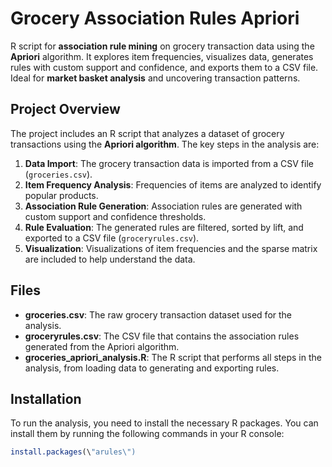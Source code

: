 # Grocery Association Rules Apriori
R script for **association rule mining** on grocery transaction data using the **Apriori** algorithm. It explores item frequencies, visualizes data, generates rules with custom support and confidence, and exports them to a CSV file. Ideal for **market basket analysis** and uncovering transaction patterns.

## Project Overview

The project includes an R script that analyzes a dataset of grocery transactions using the **Apriori algorithm**. The key steps in the analysis are:
1. **Data Import**: The grocery transaction data is imported from a CSV file (`groceries.csv`).
2. **Item Frequency Analysis**: Frequencies of items are analyzed to identify popular products.
3. **Association Rule Generation**: Association rules are generated with custom support and confidence thresholds.
4. **Rule Evaluation**: The generated rules are filtered, sorted by lift, and exported to a CSV file (`groceryrules.csv`).
5. **Visualization**: Visualizations of item frequencies and the sparse matrix are included to help understand the data.

## Files

- **groceries.csv**: The raw grocery transaction dataset used for the analysis.
- **groceryrules.csv**: The CSV file that contains the association rules generated from the Apriori algorithm.
- **groceries_apriori_analysis.R**: The R script that performs all steps in the analysis, from loading data to generating and exporting rules.

## Installation

To run the analysis, you need to install the necessary R packages. You can install them by running the following commands in your R console:

```r
install.packages(\"arules\")
